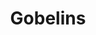 ---
title: "Gobelins"
niveau: "autre"
siteUrl: "#"
logoDir: "gobelins"
headless: true
description: |
  GOBELINS, l’école de l’image, accompagne la mutation des technologies et des métiers en proposant des formations dans les domaines du design interactif, design graphique/motion design, cinéma d’animation, photographie, jeux vidéo, vidéo tournage/postproduction et son, pour les jeunes ou pour les adultes.

  Gobelins, l'école de l'image, disposera d'un stand sur place lors des conférences de l'édition 2017.
---